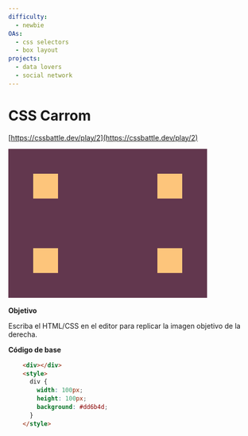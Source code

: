 ```yaml
---
difficulty:
  - newbie
OAs:
  - css selectors
  - box layout
projects:
  - data lovers
  - social network
---
```


# CSS Carrom

[https://cssbattle.dev/play/2](https://cssbattle.dev/play/2)

![](css-carrom.png)

__Objetivo__

Escriba el HTML/CSS en el editor para replicar la imagen objetivo de la derecha.

__Código de base__

```html
    <div></div>
    <style>
      div {
        width: 100px;
        height: 100px;
        background: #dd6b4d;
      }
    </style>
```
